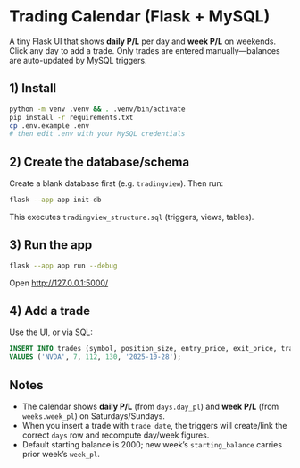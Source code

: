 
# Trading Calendar (Flask + MySQL)

A tiny Flask UI that shows **daily P/L** per day and **week P/L** on weekends.
Click any day to add a trade. Only trades are entered manually—balances are auto-updated by MySQL triggers.

## 1) Install
```bash
python -m venv .venv && . .venv/bin/activate
pip install -r requirements.txt
cp .env.example .env
# then edit .env with your MySQL credentials
```

## 2) Create the database/schema
Create a blank database first (e.g. `tradingview`). Then run:
```bash
flask --app app init-db
```
This executes `tradingview_structure.sql` (triggers, views, tables).

## 3) Run the app
```bash
flask --app app run --debug
```
Open http://127.0.0.1:5000/

## 4) Add a trade
Use the UI, or via SQL:
```sql
INSERT INTO trades (symbol, position_size, entry_price, exit_price, trade_date)
VALUES ('NVDA', 7, 112, 130, '2025-10-28');
```

## Notes
- The calendar shows **daily P/L** (from `days.day_pl`) and **week P/L** (from `weeks.week_pl`) on Saturdays/Sundays.
- When you insert a trade with `trade_date`, the triggers will create/link the correct `days` row and recompute day/week figures.
- Default starting balance is 2000; new week’s `starting_balance` carries prior week’s `week_pl`.
